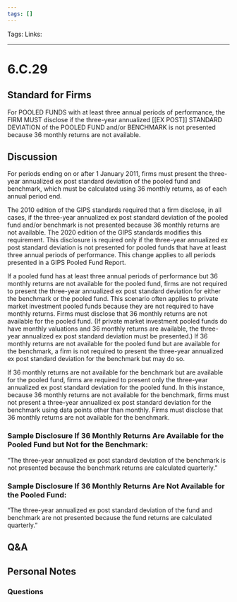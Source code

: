 ```yaml
---
tags: []
---
```

Tags:
Links: 
___
# 6.C.29
## Standard for Firms
For POOLED FUNDS with at least three annual periods of performance, the FIRM MUST disclose if the three-year annualized [[EX POST]] STANDARD DEVIATION of the POOLED FUND and/or BENCHMARK is not presented because 36 monthly returns are not available.
## Discussion
For periods ending on or after 1 January 2011, firms must present the three-year annualized ex post standard deviation of the pooled fund and benchmark, which must be calculated using 36 monthly returns, as of each annual period end.

The 2010 edition of the GIPS standards required that a firm disclose, in all cases, if the three-year annualized ex post standard deviation of the pooled fund and/or benchmark is not presented because 36 monthly returns are not available. The 2020 edition of the GIPS standards modifies this requirement. This disclosure is required only if the three-year annualized ex post standard deviation is not presented for pooled funds that have at least three annual periods of performance. This change applies to all periods presented in a GIPS Pooled Fund Report.

If a pooled fund has at least three annual periods of performance but 36 monthly returns are not available for the pooled fund, firms are not required to present the three-year annualized ex post standard deviation for either the benchmark or the pooled fund. This scenario often applies to private market investment pooled funds because they are not required to have monthly returns. Firms must disclose that 36 monthly returns are not available for the pooled fund. (If private market investment pooled funds do have monthly valuations and 36 monthly returns are available, the three-year annualized ex post standard deviation must be presented.) If 36 monthly returns are not available for the pooled fund but are available for the benchmark, a firm is not required to present the three-year annualized ex post standard deviation for the benchmark but may do so.

If 36 monthly returns are not available for the benchmark but are available for the pooled fund, firms are required to present only the three-year annualized ex post standard deviation for the pooled fund. In this instance, because 36 monthly returns are not available for the benchmark, firms must not present a three-year annualized ex post standard deviation for the benchmark using data points other than monthly. Firms must disclose that 36 monthly returns are not available for the benchmark.
### Sample Disclosure If 36 Monthly Returns Are Available for the Pooled Fund but Not for the Benchmark:
“The three-year annualized ex post standard deviation of the benchmark is not presented because the benchmark returns are calculated quarterly.”
### Sample Disclosure If 36 Monthly Returns Are Not Available for the Pooled Fund:
“The three-year annualized ex post standard deviation of the fund and benchmark are not presented because the fund returns are calculated quarterly.”
## Q&A

## Personal Notes

### Questions